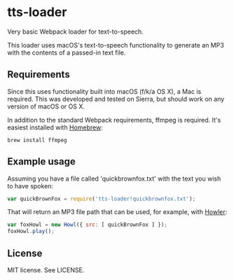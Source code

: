 # tts-loader

Very basic Webpack loader for text-to-speech.

This loader uses macOS's text-to-speech functionality to generate an MP3 with the contents of a passed-in text file.

## Requirements

Since this uses functionality built into macOS (f/k/a OS X), a Mac is required. This was developed and tested on Sierra,
but should work on any version of macOS or OS X.

In addition to the standard Webpack requirements, ffmpeg is required. It's easiest installed with
[Homebrew](https://brew.sh):

`brew install ffmpeg`

## Example usage

Assuming you have a file called 'quickbrownfox.txt' with the text you wish to have spoken:

```javascript
var quickBrownFox = require('tts-loader!quickbrownfox.txt');
```

That will return an MP3 file path that can be used, for example, with [Howler](https://howlerjs.com):

```javascript
var foxHowl = new Howl({ src: [ quickBrownFox ] });
foxHowl.play();
```

## License

MIT license. See LICENSE.